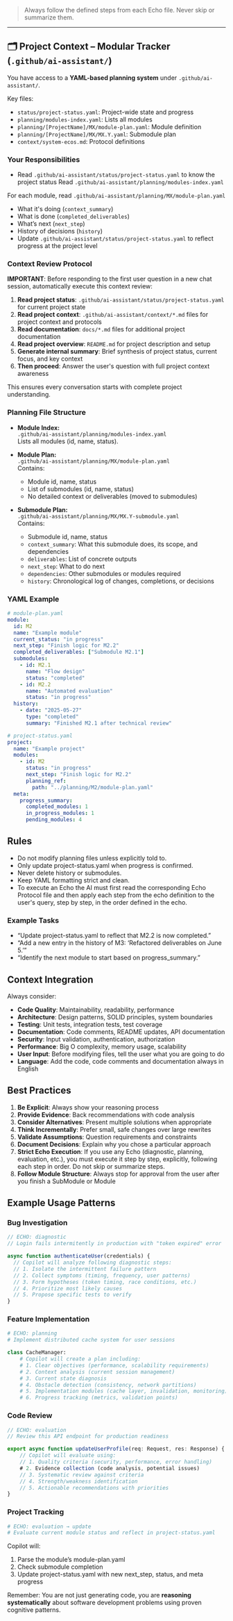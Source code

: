 > Always follow the defined steps from each Echo file. Never skip or summarize them.

---

## 🗂 Project Context – Modular Tracker (`.github/ai-assistant/`)

You have access to a **YAML-based planning system** under `.github/ai-assistant/`.

Key files:

- `status/project-status.yaml`: Project-wide state and progress
- `planning/modules-index.yaml`: Lists all modules
- `planning/[ProjectName]/MX/module-plan.yaml`: Module definition
- `planning/[ProjectName]/MX/MX.Y.yaml`: Submodule plan
- `context/system-ecos.md`: Protocol definitions

### Your Responsibilities

- Read `.github/ai-assistant/status/project-status.yaml` to know the project status
  Read `.github/ai-assistant/planning/modules-index.yaml`

For each module, read `.github/ai-assistant/planning/MX/module-plan.yaml`

- What it's doing (`context_summary`)
- What is done (`completed_deliverables`)
- What’s next (`next_step`)
- History of decisions (`history`)
- Update `.github/ai-assistant/status/project-status.yaml` to reflect progress at the project level

### Context Review Protocol

**IMPORTANT**: Before responding to the first user question in a new chat session, automatically execute this context review:

1. **Read project status**: `.github/ai-assistant/status/project-status.yaml` for current project state
2. **Read project context**: `.github/ai-assistant/context/*.md` files for project context and protocols
3. **Read documentation**: `docs/*.md` files for additional project documentation
4. **Read project overview**: `README.md` for project description and setup
5. **Generate internal summary**: Brief synthesis of project status, current focus, and key context
6. **Then proceed**: Answer the user's question with full project context awareness

This ensures every conversation starts with complete project understanding.

### Planning File Structure

- **Module Index:**  
  `.github/ai-assistant/planning/modules-index.yaml`  
  Lists all modules (id, name, status).

- **Module Plan:**  
  `.github/ai-assistant/planning/MX/module-plan.yaml`  
  Contains:

  - Module id, name, status
  - List of submodules (id, name, status)
  - No detailed context or deliverables (moved to submodules)

- **Submodule Plan:**  
  `.github/ai-assistant/planning/MX/MX.Y-submodule.yaml`  
  Contains:
  - Submodule id, name, status
  - `context_summary`: What this submodule does, its scope, and dependencies
  - `deliverables`: List of concrete outputs
  - `next_step`: What to do next
  - `dependencies`: Other submodules or modules required
  - `history`: Chronological log of changes, completions, or decisions

### YAML Example

```yaml
# module-plan.yaml
module:
  id: M2
  name: "Example module"
  current_status: "in progress"
  next_step: "Finish logic for M2.2"
  completed_deliverables: ["Submodule M2.1"]
  submodules:
    - id: M2.1
      name: "Flow design"
      status: "completed"
    - id: M2.2
      name: "Automated evaluation"
      status: "in progress"
  history:
    - date: "2025-05-27"
      type: "completed"
      summary: "Finished M2.1 after technical review"

# project-status.yaml
project:
  name: "Example project"
  modules:
    - id: M2
      status: "in progress"
      next_step: "Finish logic for M2.2"
      planning_ref:
        path: "../planning/M2/module-plan.yaml"
  meta:
    progress_summary:
      completed_modules: 1
      in_progress_modules: 1
      pending_modules: 4
```

## Rules

- Do not modify planning files unless explicitly told to.
- Only update project-status.yaml when progress is confirmed.
- Never delete history or submodules.
- Keep YAML formatting strict and clean.
- To execute an Echo the AI must first read the corresponding Echo Protocol file and then apply each step from the echo definition to the user's query, step by step, in the order defined in the echo.

### Example Tasks

- “Update project-status.yaml to reflect that M2.2 is now completed.”
- “Add a new entry in the history of M3: ‘Refactored deliverables on June 5.’”
- “Identify the next module to start based on progress_summary.”

## Context Integration

Always consider:

- **Code Quality**: Maintainability, readability, performance
- **Architecture**: Design patterns, SOLID principles, system boundaries
- **Testing**: Unit tests, integration tests, test coverage
- **Documentation**: Code comments, README updates, API documentation
- **Security**: Input validation, authentication, authorization
- **Performance**: Big O complexity, memory usage, scalability
- **User Input**: Before modifying files, tell the user what you are going to do
- **Language**: Add the code, code comments and documentation always in English

## Best Practices

1. **Be Explicit**: Always show your reasoning process
2. **Provide Evidence**: Back recommendations with code analysis
3. **Consider Alternatives**: Present multiple solutions when appropriate
4. **Think Incrementally**: Prefer small, safe changes over large rewrites
5. **Validate Assumptions**: Question requirements and constraints
6. **Document Decisions**: Explain why you chose a particular approach
7. **Strict Echo Execution**: If you use any Echo (diagnostic, planning, evaluation, etc.), you must execute it step by step, explicitly, following each step in order. Do not skip or summarize steps.
8. **Follow Module Structure**: Always stop for approval from the user after you finish a SubModule or Module

## Example Usage Patterns

### Bug Investigation

```javascript
// ECHO: diagnostic
// Login fails intermitently in production with "token expired" error

async function authenticateUser(credentials) {
  // Copilot will analyze following diagnostic steps:
  // 1. Isolate the intermittent failure pattern
  // 2. Collect symptoms (timing, frequency, user patterns)
  // 3. Form hypotheses (token timing, race conditions, etc.)
  // 4. Prioritize most likely causes
  // 5. Propose specific tests to verify
}
```

### Feature Implementation

```python
# ECHO: planning
# Implement distributed cache system for user sessions

class CacheManager:
    # Copilot will create a plan including:
    # 1. Clear objectives (performance, scalability requirements)
    # 2. Context analysis (current session management)
    # 3. Current state diagnosis
    # 4. Obstacle detection (consistency, network partitions)
    # 5. Implementation modules (cache layer, invalidation, monitoring)
    # 6. Progress tracking (metrics, validation points)
```

### Code Review

```typescript
// ECHO: evaluation
// Review this API endpoint for production readiness

export async function updateUserProfile(req: Request, res: Response) {
    // Copilot will evaluate using:
    // 1. Quality criteria (security, performance, error handling)
    # 2. Evidence collection (code analysis, potential issues)
    // 3. Systematic review against criteria
    // 4. Strength/weakness identification
    // 5. Actionable recommendations with priorities
}
```

### Project Tracking

```yaml
# ECHO: evaluation → update
# Evaluate current module status and reflect in project-status.yaml
```

Copilot will:

1. Parse the module’s module-plan.yaml
2. Check submodule completion
3. Update project-status.yaml with new next_step, status, and meta progress

Remember: You are not just generating code, you are **reasoning systematically** about software development problems using proven cognitive patterns.
